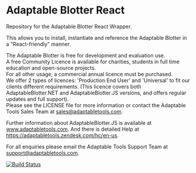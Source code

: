 # Adaptable Blotter React

Repository for the Adaptable Blotter React Wrapper.

This allows you to install, instantiate and reference the Adaptable Blotter in a "React-friendly" manner.

The Adaptable Blotter is free for development and evaluation use.  
A free Community Licence is available for charities, students in full time education and open-source projects.  
For all other usage, a commercial annual licence must be purchased.  
We offer 2 types of licences: 'Production End User' and 'Universal' to fit our clients different requirements. 
(This licence covers both AdaptableBlotter.NET and AdaptableBlotter.JS versions, and offers regular updates and full support).  
Please see the LICENSE file for more information or contact the Adaptable Tools Sales Team at sales@adaptabletools.com.

Further information about AdaptableBlotter.JS is available at www.adaptabletools.com.  And there is detailed Help at https://adaptabletools.zendesk.com/hc/en-us.

For all enquiries please email the Adaptable Tools Support Team at support@adaptabletools.com.

[![Build Status](https://travis-ci.org/JonnyAdaptableTools/adaptableblotter.svg?branch=master)](https://travis-ci.org/JonnyAdaptableTools/adaptableblotter)
